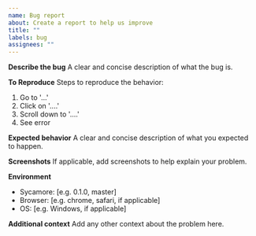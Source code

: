 ```yaml
---
name: Bug report
about: Create a report to help us improve
title: ""
labels: bug
assignees: ""
---
```


**Describe the bug**
A clear and concise description of what the bug is.

**To Reproduce**
Steps to reproduce the behavior:

1. Go to '...'
2. Click on '....'
3. Scroll down to '....'
4. See error

**Expected behavior**
A clear and concise description of what you expected to happen.

**Screenshots**
If applicable, add screenshots to help explain your problem.

**Environment**

- Sycamore: [e.g. 0.1.0, master]
- Browser: [e.g. chrome, safari, if applicable]
- OS: [e.g. Windows, if applicable]

**Additional context**
Add any other context about the problem here.
